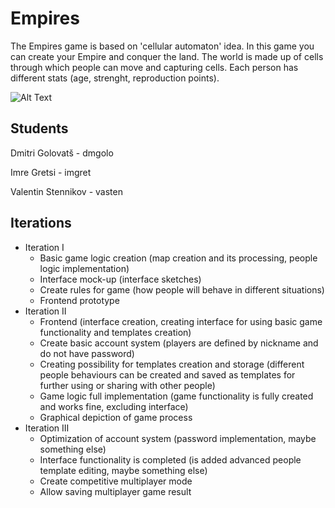 # Empires

The Empires game is based on 'cellular automaton' idea. In this game you can create your Empire and conquer the land.
The world is made up of cells through which people can move and capturing cells. Each person has different stats (age, 
strenght, reproduction points).

![Alt Text](https://thumbs.gfycat.com/SophisticatedIllBarasingha-max-1mb.gif)

Students
------------
Dmitri Golovatš - dmgolo

Imre Gretsi - imgret

Valentin Stennikov - vasten

Iterations
------------

- Iteration I 
  - Basic game logic creation (map creation and its processing, people logic implementation)
  - Interface mock-up (interface sketches)
  - Create rules for game (how people will behave in different situations)
  - Frontend prototype
- Iteration II 
  - Frontend (interface creation, creating interface for using basic game functionality and templates creation)
  - Create basic account system (players are defined by nickname and do not have password)
  - Creating possibility for templates creation and storage (different people behaviours can be created and saved as templates for further using or sharing with other people)
  - Game logic full implementation (game functionality is fully created and works fine, excluding interface)
  - Graphical depiction of game process
- Iteration III 
  - Optimization of account system (password implementation, maybe something else)
  - Interface functionality is completed (is added advanced people template editing, maybe something else)
  - Create competitive multiplayer mode
  - Allow saving multiplayer game result




